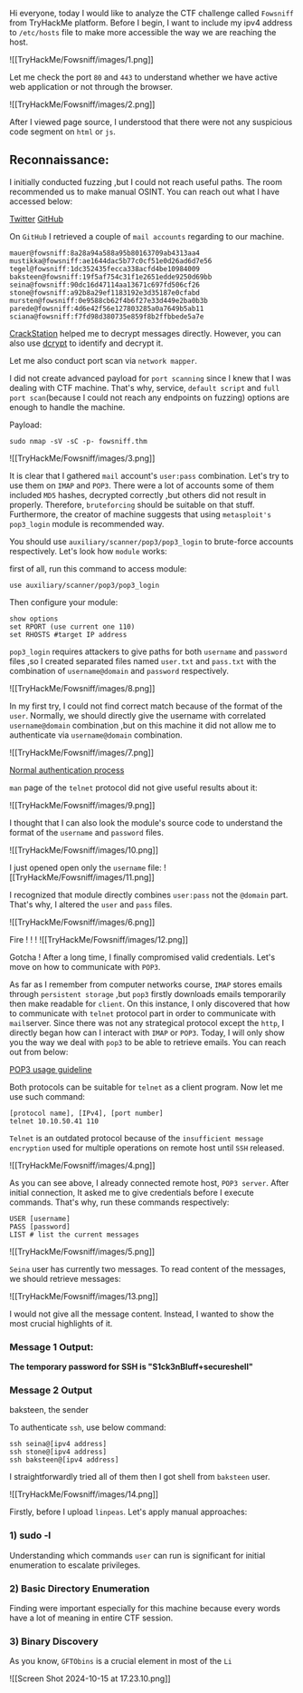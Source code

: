 Hi everyone, today I would like to analyze the CTF challenge called `Fowsniff` from TryHackMe platform. Before I begin, I want to include my ipv4 address to `/etc/hosts` file to make more accessible the way we are reaching the host.

![[TryHackMe/Fowsniff/images/1.png]]

Let me check the port `80` and `443` to understand whether we have active web application or not through the browser.

![[TryHackMe/Fowsniff/images/2.png]]

After I viewed page source, I understood that there were not any suspicious code segment on `html` or `js`.

## Reconnaissance:

I initially conducted fuzzing ,but I could not reach useful paths. The room recommended us to make manual OSINT. You can reach out what I have accessed below:

[Twitter](https://x.com/fowsniffcorp?lang=en)
[GitHub](https://github.com/berzerk0/Fowsniff/blob/main/fowsniff.txt)

On `GitHub` I retrieved a couple of `mail accounts` regarding to our machine. 

```  
mauer@fowsniff:8a28a94a588a95b80163709ab4313aa4
mustikka@fowsniff:ae1644dac5b77c0cf51e0d26ad6d7e56
tegel@fowsniff:1dc352435fecca338acfd4be10984009
baksteen@fowsniff:19f5af754c31f1e2651edde9250d69bb
seina@fowsniff:90dc16d47114aa13671c697fd506cf26
stone@fowsniff:a92b8a29ef1183192e3d35187e0cfabd
mursten@fowsniff:0e9588cb62f4b6f27e33d449e2ba0b3b
parede@fowsniff:4d6e42f56e127803285a0a7649b5ab11
sciana@fowsniff:f7fd98d380735e859f8b2ffbbede5a7e
```

[CrackStation](https://crackstation.net/) helped me to decrypt messages directly. However, you can also use [dcrypt](https://www.dcode.fr/cipher-identifier) to identify and decrypt it.

Let me also conduct port scan via `network mapper`.

I did not create advanced payload for `port scanning` since I knew that I was dealing with CTF machine. That's why, service, `default script` and `full port scan`(because I could not reach any endpoints on fuzzing) options are enough to handle the machine.

Payload:

```
sudo nmap -sV -sC -p- fowsniff.thm
```

![[TryHackMe/Fowsniff/images/3.png]]

It is clear that I gathered `mail` account's `user:pass` combination. Let's try to use them on `IMAP` and `POP3`. There were a lot of accounts some of them included `MD5` hashes, decrypted correctly ,but others did not result in properly. Therefore, `bruteforcing` should be suitable on that stuff. Furthermore, the creator of machine suggests that using `metasploit's pop3_login` module is recommended way.

You should use `auxiliary/scanner/pop3/pop3_login` to brute-force accounts respectively. Let's look how `module` works:

first of all, run this command to access module:

```
use auxiliary/scanner/pop3/pop3_login
```

Then configure your module:
```
show options
set RPORT (use current one 110)
set RHOSTS #target IP address
```


`pop3_login` requires attackers to give paths for both `username` and `password` files ,so I created separated files named `user.txt` and `pass.txt` with the combination of `username@domain` and `password` respectively.


![[TryHackMe/Fowsniff/images/8.png]]


In my first try, I could not find correct match because of the format of the `user`. Normally, we should directly give the username with correlated `username@domain` combination ,but on this machine it did not allow me to authenticate via `username@domain` combination.

![[TryHackMe/Fowsniff/images/7.png]]

[Normal authentication process](https://unix.stackexchange.com/questions/201818/checking-pop-mail-account-using-terminal)

`man` page of the `telnet` protocol did not give useful results about it:

![[TryHackMe/Fowsniff/images/9.png]]

I thought that I can also look the module's source code to understand the format of the `username` and `password` files.

![[TryHackMe/Fowsniff/images/10.png]]

I just opened open only the `username` file:
![[TryHackMe/Fowsniff/images/11.png]]

I recognized that module directly combines `user:pass` not the `@domain` part.
That's why, I altered the `user` and `pass` files.

![[TryHackMe/Fowsniff/images/6.png]]

Fire ! ! !
![[TryHackMe/Fowsniff/images/12.png]]

Gotcha ! 
After a long time, I finally compromised valid credentials. Let's move on how to communicate with `POP3`.

As far as I remember from computer networks course, `IMAP` stores emails through `persistent storage` ,but `pop3` firstly downloads emails temporarily then make readable for `client`. On this instance, I only discovered that how to communicate with `telnet` protocol part in order to communicate with `mail`server. Since there was not any strategical protocol except the `http`, I directly began how can I interact with `IMAP` or `POP3`. 
Today, I will only show you the way we deal with `pop3` to be able to retrieve emails. You can reach out from below:

[POP3 usage guideline]([http://kb.ictbanking.net/article.php?id=488](http://kb.ictbanking.net/article.php?id=488))

Both protocols can be suitable for `telnet` as a client program. Now let me use such command:

```
[protocol name], [IPv4], [port number]
telnet 10.10.50.41 110
```

`Telnet` is an outdated protocol because of the `insufficient message encryption` used for multiple operations on remote host until `SSH` released.

![[TryHackMe/Fowsniff/images/4.png]]

As you can see above, I already connected remote host, `POP3 server`. After initial connection, It asked me to give credentials before I execute commands.
That's why, run these commands respectively:

```
USER [username]
PASS [password]
LIST # list the current messages
```

![[TryHackMe/Fowsniff/images/5.png]]

`Seina` user has currently two messages.
To read content of the messages, we should retrieve messages:

![[TryHackMe/Fowsniff/images/13.png]]

I would not give all the message content. Instead, I wanted to show the most crucial highlights of it.

### Message 1 Output:
**The temporary password for SSH is "S1ck3nBluff+secureshell"**

### Message 2 Output
baksteen, the sender

To authenticate `ssh`, use below command:

```
ssh seina@[ipv4 address]
ssh stone@[ipv4 address]
ssh baksteen@[ipv4 address]
```

I straightforwardly tried all of them then I got shell from `baksteen` user.

![[TryHackMe/Fowsniff/images/14.png]]

Firstly, before I upload `linpeas`. Let's apply manual approaches:

### 1) sudo -l
Understanding which commands `user` can run is significant for initial enumeration to escalate privileges.

### 2) Basic Directory Enumeration
Finding were important especially for this machine because every words have a lot of meaning in entire CTF session.

### 3) Binary Discovery
As you know, `GFTObins` is a crucial element in most of the `Li`

![[Screen Shot 2024-10-15 at 17.23.10.png]]